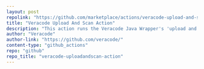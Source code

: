 ```yaml
---
layout: post
repolink: "https://github.com/marketplace/actions/veracode-upload-and-scan"
title: "Veracode Upload And Scan Action"
description: "This action runs the Veracode Java Wrapper's 'upload and scan' action."
author: "Veracode"
author-link: "https://github.com/veracode/"
content-type: "github_actions"
repo: "github"
repo_title: "veracode-uploadandscan-action"
---
```

